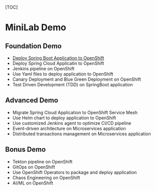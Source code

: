 [TOC]

# MiniLab Demo



## Foundation Demo



- [Deploy Spring Boot Application to OpenShift](./docs/deploy_spring_boot_app_to_ocp.md)
- Deploy Spring Cloud Applicatin to OpenShift
- Jenkins pipeline on OpenShift
- Use Yaml files to deploy application to OpenShift
- Canary Deployment and Blue Green Deployment on OpenShift
- Test Driven Development (TDD) on SpringBoot application



## Advanced Demo

- Migrate Spring Cloud Application to OpenShift Service Mesh
- Use Helm chart to deploy application to OpenShift
- Use customized Jenkins agent to optimize CI/CD pipeline
- Event-driven architecture on Microservices application
- Distributed transactions management on Microservices application



## Bonus Demo

- Tekton pipeline on OpenShift
- GitOps on OpenShift
- Use OpenShift Operators to package and deploy application
- Chaos Engineering on OpenShift
- AI/ML on OpenShift









